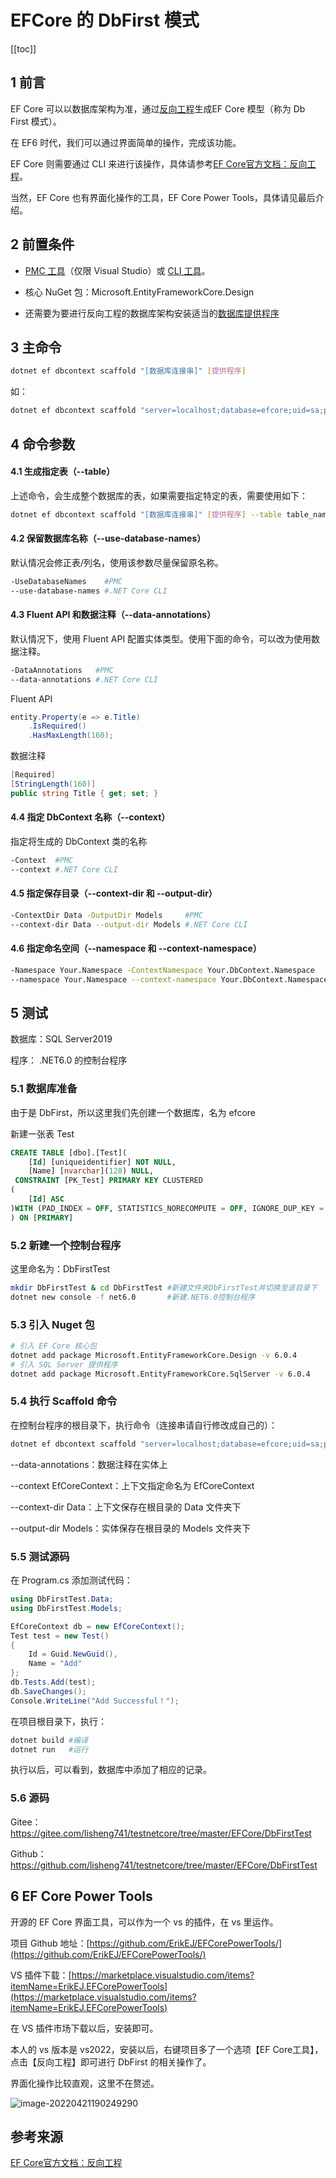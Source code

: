 # EFCore 的 DbFirst 模式

[[toc]]



## 1 前言

EF Core 可以以数据库架构为准，通过[反向工程](https://docs.microsoft.com/zh-cn/ef/core/managing-schemas/scaffolding)生成EF Core 模型（称为 Db First 模式）。

在 EF6 时代，我们可以通过界面简单的操作，完成该功能。

EF Core 则需要通过 CLI 来进行该操作，具体请参考[EF Core官方文档：反向工程](https://docs.microsoft.com/zh-cn/ef/core/managing-schemas/scaffolding?tabs=dotnet-core-cli)。

当然，EF Core 也有界面化操作的工具，EF Core Power Tools，具体请见最后介绍。



## 2 前置条件

- [PMC 工具](https://docs.microsoft.com/zh-cn/ef/core/cli/powershell)（仅限 Visual Studio）或 [CLI 工具](https://docs.microsoft.com/zh-cn/ef/core/cli/dotnet)。

- 核心 NuGet 包：Microsoft.EntityFrameworkCore.Design

- 还需要为要进行反向工程的数据库架构安装适当的[数据库提供程序](https://docs.microsoft.com/zh-cn/ef/core/providers/)




## 3 主命令

```bash
dotnet ef dbcontext scaffold "[数据库连接串]" [提供程序]
```

如：

```bash
dotnet ef dbcontext scaffold "server=localhost;database=efcore;uid=sa;pwd=Qwe123456;" Microsoft.EntityFrameworkCore.SqlServer
```



## 4 命令参数

#### 4.1 生成指定表（--table）

上述命令，会生成整个数据库的表，如果需要指定特定的表，需要使用如下：

```bash
dotnet ef dbcontext scaffold "[数据库连接串]" [提供程序] --table table_name1 --table table_name2
```

#### 4.2 保留数据库名称（--use-database-names）

默认情况会修正表/列名，使用该参数尽量保留原名称。

```bash
-UseDatabaseNames    #PMC
--use-database-names #.NET Core CLI
```

#### 4.3 Fluent API 和数据注释（--data-annotations）

默认情况下，使用 Fluent API 配置实体类型。使用下面的命令，可以改为使用数据注释。

```bash
-DataAnnotations   #PMC
--data-annotations #.NET Core CLI
```

Fluent API

```csharp
entity.Property(e => e.Title)
    .IsRequired()
    .HasMaxLength(160);
```

数据注释

```csharp
[Required]
[StringLength(160)]
public string Title { get; set; }
```

#### 4.4 指定 DbContext 名称（--context）

指定将生成的 DbContext 类的名称

```bash
-Context  #PMC
--context #.NET Core CLI
```

#### 4.5 指定保存目录（--context-dir 和 --output-dir）

```bash
-ContextDir Data -OutputDir Models     #PMC
--context-dir Data --output-dir Models #.NET Core CLI
```

#### 4.6 指定命名空间（--namespace 和 --context-namespace）

```bash
-Namespace Your.Namespace -ContextNamespace Your.DbContext.Namespace    #PMC
--namespace Your.Namespace --context-namespace Your.DbContext.Namespace #.NET Core CLI
```



## 5 测试

数据库：SQL Server2019

程序： .NET6.0 的控制台程序

### 5.1 数据库准备

由于是 DbFirst，所以这里我们先创建一个数据库，名为 efcore

新建一张表 Test

```sql
CREATE TABLE [dbo].[Test](
	[Id] [uniqueidentifier] NOT NULL,
	[Name] [nvarchar](128) NULL,
 CONSTRAINT [PK_Test] PRIMARY KEY CLUSTERED 
(
	[Id] ASC
)WITH (PAD_INDEX = OFF, STATISTICS_NORECOMPUTE = OFF, IGNORE_DUP_KEY = OFF, ALLOW_ROW_LOCKS = ON, ALLOW_PAGE_LOCKS = ON) ON [PRIMARY]
) ON [PRIMARY]
```

### 5.2 新建一个控制台程序

这里命名为：DbFirstTest

```bash
mkdir DbFirstTest & cd DbFirstTest #新建文件夹DbFirstTest并切换至该目录下
dotnet new console -f net6.0       #新建.NET6.0控制台程序
```

### 5.3 引入 Nuget 包

```bash
# 引入 EF Core 核心包
dotnet add package Microsoft.EntityFrameworkCore.Design -v 6.0.4
# 引入 SQL Server 提供程序
dotnet add package Microsoft.EntityFrameworkCore.SqlServer -v 6.0.4
```

### 5.4 执行 Scaffold 命令

在控制台程序的根目录下，执行命令（连接串请自行修改成自己的）：

```bash
dotnet ef dbcontext scaffold "server=localhost;database=efcore;uid=sa;pwd=Qwe123456;" Microsoft.EntityFrameworkCore.SqlServer --data-annotations --context EfCoreContext --context-dir Data --output-dir Models
```

--data-annotations：数据注释在实体上

--context EfCoreContext：上下文指定命名为 EfCoreContext

--context-dir Data：上下文保存在根目录的 Data 文件夹下  

--output-dir Models：实体保存在根目录的 Models 文件夹下 

### 5.5 测试源码

在 Program.cs 添加测试代码：

```csharp
using DbFirstTest.Data;
using DbFirstTest.Models;

EfCoreContext db = new EfCoreContext();
Test test = new Test()
{
    Id = Guid.NewGuid(),
    Name = "Add"
};
db.Tests.Add(test);
db.SaveChanges();
Console.WriteLine("Add Successful！");
```

在项目根目录下，执行：

```bash
dotnet build #编译
dotnet run   #运行
```

执行以后，可以看到，数据库中添加了相应的记录。

### 5.6 源码

Gitee：https://gitee.com/lisheng741/testnetcore/tree/master/EFCore/DbFirstTest

Github：https://github.com/lisheng741/testnetcore/tree/master/EFCore/DbFirstTest



## 6 EF Core Power Tools

开源的 EF Core 界面工具，可以作为一个 vs 的插件，在 vs 里运作。

项目 Github 地址：[https://github.com/ErikEJ/EFCorePowerTools/](https://github.com/ErikEJ/EFCorePowerTools/)

VS 插件下载：[https://marketplace.visualstudio.com/items?itemName=ErikEJ.EFCorePowerTools](https://marketplace.visualstudio.com/items?itemName=ErikEJ.EFCorePowerTools)

在 VS 插件市场下载以后，安装即可。

本人的 vs 版本是 vs2022，安装以后，右键项目多了一个选项【EF Core工具】，点击【反向工程】即可进行 DbFirst 的相关操作了。

界面化操作比较直观，这里不在赘述。

![image-20220421190249290](../images/image-20220421190249290.png)





## 参考来源

[EF Core官方文档：反向工程](https://docs.microsoft.com/zh-cn/ef/core/managing-schemas/scaffolding?tabs=dotnet-core-cli)